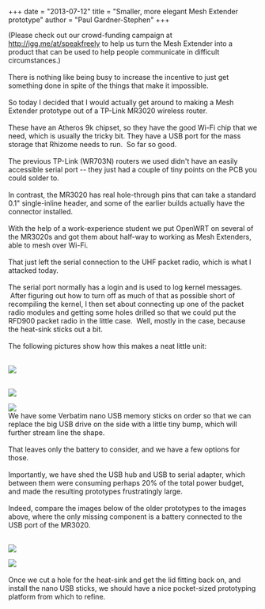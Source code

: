 +++
date = "2013-07-12"
title = "Smaller, more elegant Mesh Extender prototype"
author = "Paul Gardner-Stephen"
+++

<div class="post-body entry-content" id="post-body-1462316316398133658" itemprop="description articleBody">
(Please check out our crowd-funding campaign at <a href="http://igg.me/at/speakfreely">http://igg.me/at/speakfreely</a> to help us turn the Mesh Extender into a product that can be used to help people communicate in difficult circumstances.)<br/>
<br/>
There is nothing like being busy to increase the incentive to just get something done in spite of the things that make it impossible. <br/>
<br/>
So today I decided that I would actually get around to making a Mesh Extender prototype out of a TP-Link MR3020 wireless router.<br/>
<br/>
These have an Atheros 9k chipset, so they have the good Wi-Fi chip that we need, which is usually the tricky bit. They have a USB port for the mass storage that Rhizome needs to run.  So far so good.<br/>
<br/>
The previous TP-Link (WR703N) routers we used didn't have an easily accessible serial port -- they just had a couple of tiny points on the PCB you could solder to.<br/>
<br/>
In contrast, the MR3020 has real hole-through pins that can take a standard 0.1" single-inline header, and some of the earlier builds actually have the connector installed.<br/>
<br/>
With the help of a work-experience student we put OpenWRT on several of the MR3020s and got them about half-way to working as Mesh Extenders, able to mesh over Wi-Fi.<br/>
<br/>
That just left the serial connection to the UHF packet radio, which is what I attacked today.<br/>
<br/>
The serial port normally has a login and is used to log kernel messages.  After figuring out how to turn off as much of that as possible short of recompiling the kernel, I then set about connecting up one of the packet radio modules and getting some holes drilled so that we could put the RFD900 packet radio in the little case.  Well, mostly in the case, because the heat-sink sticks out a bit. <br/>
<br/>
The following pictures show how this makes a neat little unit:<br/>
<br/>

<a href="https://1.bp.blogspot.com/-jkmw1l92E0s/Ud-r1QqKvKI/AAAAAAAABLs/kno1pgluGzE/s1600/MeshExtender-Prototype-CloseUp.jpg"><img src="https://1.bp.blogspot.com/-jkmw1l92E0s/Ud-r1QqKvKI/AAAAAAAABLs/kno1pgluGzE/s320/MeshExtender-Prototype-CloseUp.jpg"/></a>
<br/>
<br/>

<a href="https://1.bp.blogspot.com/-oFjXQeboUjM/Ud-r02PT4zI/AAAAAAAABLg/CiAm-Ppb0wQ/s1600/MeshExtender-Prototype-InHand.jpg"><img src="https://1.bp.blogspot.com/-oFjXQeboUjM/Ud-r02PT4zI/AAAAAAAABLg/CiAm-Ppb0wQ/s320/MeshExtender-Prototype-InHand.jpg"/></a>
<br/>

<a href="https://2.bp.blogspot.com/-QkzDuQEthxU/Ud-r0w27MxI/AAAAAAAABLk/lo-h6XX2bx4/s1600/MeshExtender-Prototype-Oblique.jpg"><img src="https://2.bp.blogspot.com/-QkzDuQEthxU/Ud-r0w27MxI/AAAAAAAABLk/lo-h6XX2bx4/s320/MeshExtender-Prototype-Oblique.jpg"/></a>
<br/>
We have some Verbatim nano USB memory sticks on order so that we can replace the big USB drive on the side with a little tiny bump, which will further stream line the shape.<br/>
<br/>
That leaves only the battery to consider, and we have a few options for those.<br/>
<br/>
Importantly, we have shed the USB hub and USB to serial adapter, which between them were consuming perhaps 20% of the total power budget, and made the resulting prototypes frustratingly large. <br/>
<br/>
Indeed, compare the images below of the older prototypes to the images above, where the only missing component is a battery connected to the USB port of the MR3020.<br/>
<br/>

<a href="https://1.bp.blogspot.com/-TuZhdYr6Atc/URrrbUq6qGI/AAAAAAAAAu4/23iIEhckWFc/s1600/20130213_111906.jpg"><img src="https://1.bp.blogspot.com/-TuZhdYr6Atc/URrrbUq6qGI/AAAAAAAAAu4/23iIEhckWFc/s320/20130213_111906.jpg"/></a>
<br/>

<a href="https://3.bp.blogspot.com/-zod6yswM5Kg/URrrZiEj5PI/AAAAAAAAAuo/nvXAjZf_pKA/s1600/20130213_111359.jpg"><img src="https://3.bp.blogspot.com/-zod6yswM5Kg/URrrZiEj5PI/AAAAAAAAAuo/nvXAjZf_pKA/s320/20130213_111359.jpg"/></a>
<br/>
<br/>
Once we cut a hole for the heat-sink and get the lid fitting back on, and install the nano USB sticks, we should have a nice pocket-sized prototyping platform from which to refine.<br/>
<br/>
<div></div>
</div>